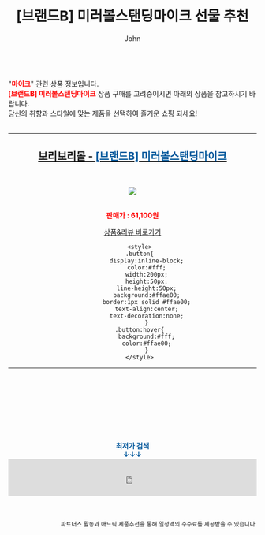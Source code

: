 ﻿---
layout: post
title:  "[브랜드B]  미러볼스탠딩마이크 선물 추천"
author: John
categories: [ 마이크 ]
tags: [ 마이크로소프트, 마이클잭슨, 마이크로비트, 마이클 조던, 마이크, 마이크로소프트 주가, 마이크로소프트 오피스, 마이크로소프트 엣지, 마이크로소프트 스토어, 마이크로시스틴 ]
image: https://shopping-phinf.pstatic.net/main_2730164/27301648776.1.jpg 
description: "[브랜드B]  미러볼스탠딩마이크 선물 추천 관련 상품으로 가장 고객 선호도가 높은 제품입니다."
toc: true
toc_sticky: true
---

<br>
"<b><font color='#ff0000'>마이크</font></b>" 관련 상품 정보입니다.
<br>
<b><font color='#ff0000'>[브랜드B]  미러볼스탠딩마이크</font></b> 상품 구매를 고려중이시면 아래의 상품을 참고하시기 바랍니다.
<br>
당신의 취향과 스타일에 맞는 제품을 선택하여 즐거운 쇼핑 되세요!
<br><br>
<hr>
<p>
    
<center><h2><a href="https://nico.kr/osZSVz" target="_blank"><b>보리보리몰 - <font color='#01579B'>[브랜드B]  미러볼스탠딩마이크</font></b></a></h2><br>

<a href="https://nico.kr/osZSVz" target="_blank"><img src="https://shopping-phinf.pstatic.net/main_2730164/27301648776.1.jpg"></a><br><br>

<b><font color='#ff0000'>판매가 : 61,100원 </font></b><br>

<a href="https://nico.kr/osZSVz" target="_blank" class="button">상품&리뷰 바로가기</a><p>

        <style>
        .button{
            display:inline-block;
            color:#fff;
            width:200px;
            height:50px;
            line-height:50px;
            background:#ffae00;
            border:1px solid #ffae00;
            text-align:center;
            text-decoration:none;
            }
        .button:hover{
            background:#fff;
            color:#ffae00;
            }
        </style>

<hr>

<br><br><br><br><br><br><br>
<center><b><font color='#01579B' size='medium'>최저가 검색<br>
↓↓↓</font></b></center>
<center><iframe src="https://coupa.ng/b1Tbjx" width="100%" height="75" frameborder="0" scrolling="no" referrerpolicy="unsafe-url"></iframe></center>
<br><br>
<p>
<small>
    <div align="right">파트너스 활동과 애드픽 제품추천을 통해 일정액의 수수료를 제공받을 수 있습니다.</div>
</small>
</p>
